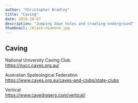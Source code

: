 ```yaml
---
author: "Christopher Bradley"
title: "Caving"
date: 2019-10-07
description: "Jumping down holes and crawling underground"
thumbnail: /black-diamond.jpg
---
```


## Caving

National University Caving Club  
https://nucc.caves.org.au/

Australian Speleological Federation  
https://www.caves.org.au/caves-and-clubs/state-clubs

Vertical  
https://www.cavediggers.com/vertical/